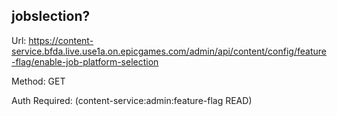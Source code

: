 ## jobslection?

Url: https://content-service.bfda.live.use1a.on.epicgames.com/admin/api/content/config/feature-flag/enable-job-platform-selection

Method: GET

Auth Required: (content-service:admin:feature-flag READ)
